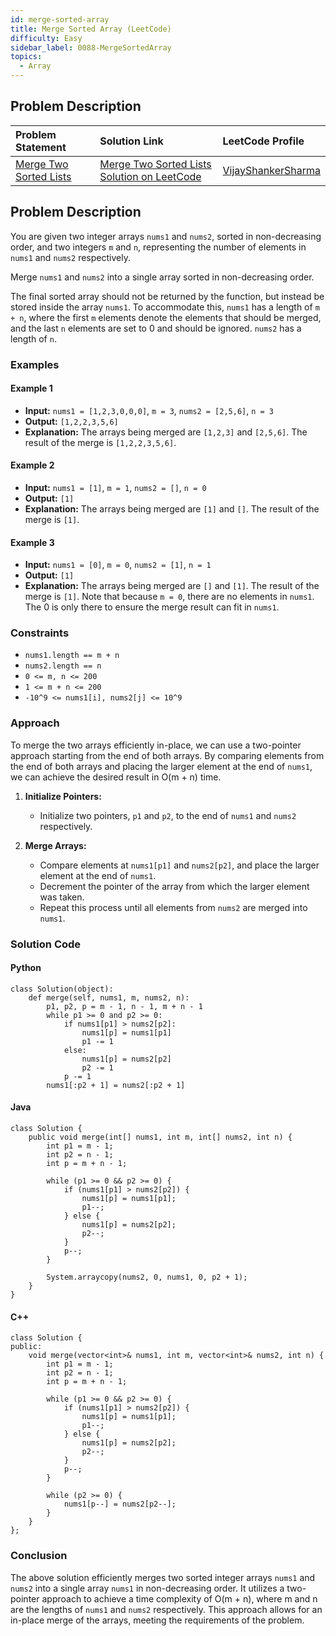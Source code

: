 ```yaml
---
id: merge-sorted-array
title: Merge Sorted Array (LeetCode)
difficulty: Easy
sidebar_label: 0088-MergeSortedArray
topics:
  - Array
---
```


## Problem Description


| Problem Statement | Solution Link | LeetCode Profile |
| :---------------- | :------------ | :--------------- |
| [Merge Two Sorted Lists](https://leetcode.com/problems/merge-sorted-array/) | [Merge Two Sorted Lists Solution on LeetCode](https://leetcode.com/problems/merge-sorted-array/solutions/) |  [VijayShankerSharma](https://leetcode.com/u/darkknight648/) |


## Problem Description

You are given two integer arrays `nums1` and `nums2`, sorted in non-decreasing order, and two integers `m` and `n`, representing the number of elements in `nums1` and `nums2` respectively.

Merge `nums1` and `nums2` into a single array sorted in non-decreasing order.

The final sorted array should not be returned by the function, but instead be stored inside the array `nums1`. To accommodate this, `nums1` has a length of `m + n`, where the first `m` elements denote the elements that should be merged, and the last `n` elements are set to 0 and should be ignored. `nums2` has a length of `n`.

### Examples

#### Example 1

- **Input:** `nums1 = [1,2,3,0,0,0]`, `m = 3`, `nums2 = [2,5,6]`, `n = 3`
- **Output:** `[1,2,2,3,5,6]`
- **Explanation:** The arrays being merged are `[1,2,3]` and `[2,5,6]`. The result of the merge is `[1,2,2,3,5,6]`.

#### Example 2

- **Input:** `nums1 = [1]`, `m = 1`, `nums2 = []`, `n = 0`
- **Output:** `[1]`
- **Explanation:** The arrays being merged are `[1]` and `[]`. The result of the merge is `[1]`.

#### Example 3

- **Input:** `nums1 = [0]`, `m = 0`, `nums2 = [1]`, `n = 1`
- **Output:** `[1]`
- **Explanation:** The arrays being merged are `[]` and `[1]`. The result of the merge is `[1]`. Note that because `m = 0`, there are no elements in `nums1`. The 0 is only there to ensure the merge result can fit in `nums1`.

### Constraints

- `nums1.length == m + n`
- `nums2.length == n`
- `0 <= m, n <= 200`
- `1 <= m + n <= 200`
- `-10^9 <= nums1[i], nums2[j] <= 10^9`

### Approach

To merge the two arrays efficiently in-place, we can use a two-pointer approach starting from the end of both arrays. By comparing elements from the end of both arrays and placing the larger element at the end of `nums1`, we can achieve the desired result in O(m + n) time.

1. **Initialize Pointers:**
   - Initialize two pointers, `p1` and `p2`, to the end of `nums1` and `nums2` respectively.

2. **Merge Arrays:**
   - Compare elements at `nums1[p1]` and `nums2[p2]`, and place the larger element at the end of `nums1`.
   - Decrement the pointer of the array from which the larger element was taken.
   - Repeat this process until all elements from `nums2` are merged into `nums1`.

### Solution Code

#### Python

```
class Solution(object):
    def merge(self, nums1, m, nums2, n):
        p1, p2, p = m - 1, n - 1, m + n - 1
        while p1 >= 0 and p2 >= 0:
            if nums1[p1] > nums2[p2]:
                nums1[p] = nums1[p1]
                p1 -= 1
            else:
                nums1[p] = nums2[p2]
                p2 -= 1
            p -= 1
        nums1[:p2 + 1] = nums2[:p2 + 1]
```

#### Java

```
class Solution {
    public void merge(int[] nums1, int m, int[] nums2, int n) {
        int p1 = m - 1;
        int p2 = n - 1;
        int p = m + n - 1;
        
        while (p1 >= 0 && p2 >= 0) {
            if (nums1[p1] > nums2[p2]) {
                nums1[p] = nums1[p1];
                p1--;
            } else {
                nums1[p] = nums2[p2];
                p2--;
            }
            p--;
        }
        
        System.arraycopy(nums2, 0, nums1, 0, p2 + 1);
    }
}
```

#### C++

```
class Solution {
public:
    void merge(vector<int>& nums1, int m, vector<int>& nums2, int n) {
        int p1 = m - 1;
        int p2 = n - 1;
        int p = m + n - 1;
        
        while (p1 >= 0 && p2 >= 0) {
            if (nums1[p1] > nums2[p2]) {
                nums1[p] = nums1[p1];
                p1--;
            } else {
                nums1[p] = nums2[p2];
                p2--;
            }
            p--;
        }
        
        while (p2 >= 0) {
            nums1[p--] = nums2[p2--];
        }
    }
};
```

### Conclusion

The above solution efficiently merges two sorted integer arrays `nums1` and `nums2` into a single array `nums1` in non-decreasing order. It utilizes a two-pointer approach to achieve a time complexity of O(m + n), where m and n are the lengths of `nums1` and `nums2` respectively. This approach allows for an in-place merge of the arrays, meeting the requirements of the problem.

